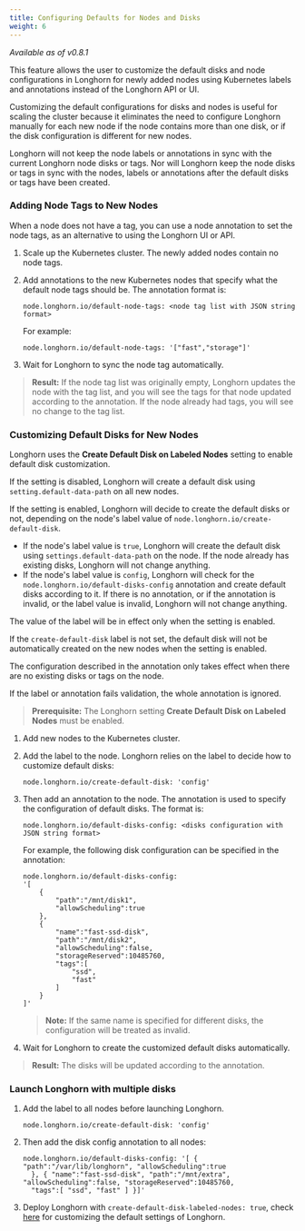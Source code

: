 ```yaml
---
title: Configuring Defaults for Nodes and Disks
weight: 6
---
```


_Available as of v0.8.1_

This feature allows the user to customize the default disks and node configurations in Longhorn for newly added nodes using Kubernetes labels and annotations instead of the Longhorn API or UI.

Customizing the default configurations for disks and nodes is useful for scaling the cluster because it eliminates the need to configure Longhorn manually for each new node if the node contains more than one disk, or if the disk configuration is different for new nodes.

Longhorn will not keep the node labels or annotations in sync with the current Longhorn node disks or tags. Nor will Longhorn keep the node disks or tags in sync with the nodes, labels or annotations after the default disks or tags have been created.

### Adding Node Tags to New Nodes

When a node does not have a tag, you can use a node annotation to set the node tags, as an alternative to using the Longhorn UI or API.

1. Scale up the Kubernetes cluster. The newly added nodes contain no node tags.
2. Add annotations to the new Kubernetes nodes that specify what the default node tags should be. The annotation format is:

    ```
    node.longhorn.io/default-node-tags: <node tag list with JSON string format>
    ```
    For example:

    ```
    node.longhorn.io/default-node-tags: '["fast","storage"]'
    ``` 
3. Wait for Longhorn to sync the node tag automatically.

> **Result:** If the node tag list was originally empty, Longhorn updates the node with the tag list, and you will see the tags for that node updated according to the annotation. If the node already had tags, you will see no change to the tag list.
### Customizing Default Disks for New Nodes

Longhorn uses the **Create Default Disk on Labeled Nodes** setting to enable default disk customization.

If the setting is disabled, Longhorn will create a default disk using `setting.default-data-path` on all new nodes.

If the setting is enabled, Longhorn will decide to create the default disks or not, depending on the node's label value of `node.longhorn.io/create-default-disk`.

- If the node's label value is `true`, Longhorn will create the default disk using `settings.default-data-path` on the node. If the node already has existing disks, Longhorn will not change anything.
- If the node's label value is `config`, Longhorn will check for the `node.longhorn.io/default-disks-config` annotation and create default disks according to it. If there is no annotation, or if the annotation is invalid, or the label value is invalid, Longhorn will not change anything.

The value of the label will be in effect only when the setting is enabled.

If the `create-default-disk` label is not set, the default disk will not be automatically created on the new nodes when the setting is enabled.

The configuration described in the annotation only takes effect when there are no existing disks or tags on the node.

If the label or annotation fails validation, the whole annotation is ignored. 

> **Prerequisite:** The Longhorn setting **Create Default Disk on Labeled Nodes** must be enabled.
1. Add new nodes to the Kubernetes cluster.
2. Add the label to the node. Longhorn relies on the label to decide how to customize default disks:

    ```
    node.longhorn.io/create-default-disk: 'config'
    ```

3. Then add an annotation to the node. The annotation is used to specify the configuration of default disks. The format is:

    ```
    node.longhorn.io/default-disks-config: <disks configuration with JSON string format>
    ```

    For example, the following disk configuration can be specified in the annotation:

    ```
    node.longhorn.io/default-disks-config: 
    '[
        { 
            "path":"/mnt/disk1",
            "allowScheduling":true
        },
        {   
            "name":"fast-ssd-disk", 
            "path":"/mnt/disk2",
            "allowScheduling":false,
            "storageReserved":10485760,
            "tags":[
                "ssd",
                "fast"
            ]
        }
    ]'
    ```

    > **Note:** If the same name is specified for different disks, the configuration will be treated as invalid.
    
4. Wait for Longhorn to create the customized default disks automatically.

> **Result:** The disks will be updated according to the annotation.

### Launch Longhorn with multiple disks
1. Add the label to all nodes before launching Longhorn. 

    ```
    node.longhorn.io/create-default-disk: 'config'
    ```

2. Then add the disk config annotation to all nodes:

    ```
    node.longhorn.io/default-disks-config: '[ { "path":"/var/lib/longhorn", "allowScheduling":true
      }, { "name":"fast-ssd-disk", "path":"/mnt/extra", "allowScheduling":false, "storageReserved":10485760,
      "tags":[ "ssd", "fast" ] }]'
    ```
3. Deploy Longhorn with `create-default-disk-labeled-nodes: true`, check [here](../../../advanced-resources/deploy/customizing-default-settings) for customizing the default settings of Longhorn.

